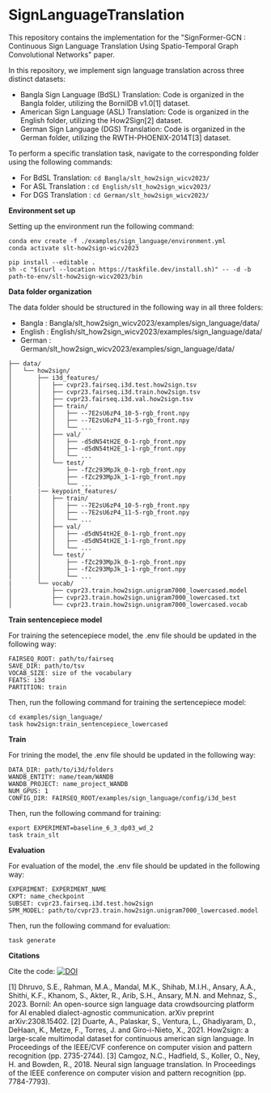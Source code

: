 # SignLanguageTranslation

This repository contains the implementation for the "SignFormer-GCN : Continuous Sign Language Translation Using Spatio-Temporal Graph Convolutional Networks" paper. 

In this repository, we implement sign language translation across three distinct datasets:

- Bangla Sign Language (BdSL) Translation: Code is organized in the Bangla folder, utilizing the BornilDB v1.0[1] dataset.
- American Sign Language (ASL) Translation: Code is organized in the English folder, utilizing the How2Sign[2] dataset.
- German Sign Language (DGS) Translation: Code is organized in the German folder, utilizing the RWTH-PHOENIX-2014T[3] dataset.

To perform a specific translation task, navigate to the corresponding folder using the following commands:
- For BdSL Translation: ```cd Bangla/slt_how2sign_wicv2023/```
- For ASL Translation : ```cd English/slt_how2sign_wicv2023/```
- For DGS Translation : ```cd German/slt_how2sign_wicv2023/```


**Environment set up** 

Setting up the environment run the following command:
```
conda env create -f ./examples/sign_language/environment.yml
conda activate slt-how2sign-wicv2023

pip install --editable .
sh -c "$(curl --location https://taskfile.dev/install.sh)" -- -d -b path-to-env/slt-how2sign-wicv2023/bin
```


**Data folder organization** 

The data folder should be structured in the following way in all three folders:

- Bangla : Bangla/slt_how2sign_wicv2023/examples/sign_language/data/
- English : English/slt_how2sign_wicv2023/examples/sign_language/data/
- German : German/slt_how2sign_wicv2023/examples/sign_language/data/

```
├── data/
│   └── how2sign/
│       ├── i3d_features/
│       │   ├── cvpr23.fairseq.i3d.test.how2sign.tsv
│       │   ├── cvpr23.fairseq.i3d.train.how2sign.tsv
│       │   ├── cvpr23.fairseq.i3d.val.how2sign.tsv
│       │   ├── train/
│       │   │   ├── --7E2sU6zP4_10-5-rgb_front.npy
│       │   │   ├── --7E2sU6zP4_11-5-rgb_front.npy
│       │   │   └── ...
│       │   ├── val/
│       │   │   ├── -d5dN54tH2E_0-1-rgb_front.npy
│       │   │   ├── -d5dN54tH2E_1-1-rgb_front.npy
│       │   │   └── ...
│       │   └── test/
│       │       ├── -fZc293MpJk_0-1-rgb_front.npy
│       │       ├── -fZc293MpJk_1-1-rgb_front.npy
│       │       └── ...
│       |── keypoint_features/
|       │   ├── train/
│       │   │   ├── --7E2sU6zP4_10-5-rgb_front.npy
│       │   │   ├── --7E2sU6zP4_11-5-rgb_front.npy
│       │   │   └── ...
│       │   ├── val/
│       │   │   ├── -d5dN54tH2E_0-1-rgb_front.npy
│       │   │   ├── -d5dN54tH2E_1-1-rgb_front.npy
│       │   │   └── ...
│       │   └── test/
│       │       ├── -fZc293MpJk_0-1-rgb_front.npy
│       │       ├── -fZc293MpJk_1-1-rgb_front.npy
│       │       └── ...    
|       └── vocab/
│           ├── cvpr23.train.how2sign.unigram7000_lowercased.model 
│           ├── cvpr23.train.how2sign.unigram7000_lowercased.txt
│           └── cvpr23.train.how2sign.unigram7000_lowercased.vocab

```


**Train sentencepiece model** 

For training the setencepiece model, the .env file should be updated in the following way:
```
FAIRSEQ_ROOT: path/to/fairseq
SAVE_DIR: path/to/tsv
VOCAB_SIZE: size of the vocabulary
FEATS: i3d
PARTITION: train
```

Then, run the following command for training the sertencepiece model:
```
cd examples/sign_language/
task how2sign:train_sentencepiece_lowercased
```


**Train** 

For trining the model, the .env file should be updated in the following way:
```
DATA_DIR: path/to/i3d/folders
WANDB_ENTITY: name/team/WANDB
WANDB_PROJECT: name_project_WANDB
NUM_GPUS: 1
CONFIG_DIR: FAIRSEQ_ROOT/examples/sign_language/config/i3d_best
```

Then, run the following command for training:
```
export EXPERIMENT=baseline_6_3_dp03_wd_2
task train_slt
```


**Evaluation** 

For evaluation of the model, the .env file should be updated in the following way:
```
EXPERIMENT: EXPERIMENT_NAME
CKPT: name_checkpoint
SUBSET: cvpr23.fairseq.i3d.test.how2sign
SPM_MODEL: path/to/cvpr23.train.how2sign.unigram7000_lowercased.model
```

Then, run the following command for evaluation:
```
task generate
```

**Citations**

Cite the code: [![DOI](https://zenodo.org/badge/778111209.svg)](https://doi.org/10.5281/zenodo.13937815)

[1] Dhruvo, S.E., Rahman, M.A., Mandal, M.K., Shihab, M.I.H., Ansary, A.A., Shithi, K.F., Khanom, S., Akter, R., Arib, S.H., Ansary, M.N. and Mehnaz, S., 2023. Bornil: An open-source sign language data crowdsourcing platform for AI enabled dialect-agnostic communication. arXiv preprint arXiv:2308.15402.
[2] Duarte, A., Palaskar, S., Ventura, L., Ghadiyaram, D., DeHaan, K., Metze, F., Torres, J. and Giro-i-Nieto, X., 2021. How2sign: a large-scale multimodal dataset for continuous american sign language. In Proceedings of the IEEE/CVF conference on computer vision and pattern recognition (pp. 2735-2744).
[3] Camgoz, N.C., Hadfield, S., Koller, O., Ney, H. and Bowden, R., 2018. Neural sign language translation. In Proceedings of the IEEE conference on computer vision and pattern recognition (pp. 7784-7793).
